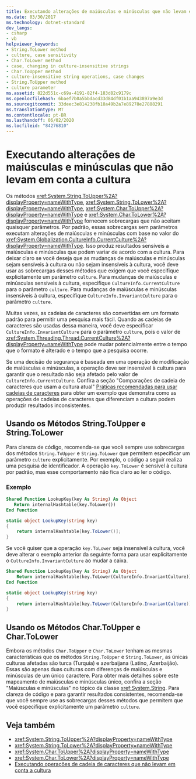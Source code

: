 ```yaml
---
title: Executando alterações de maiúsculas e minúsculas que não levam em conta a cultura
ms.date: 03/30/2017
ms.technology: dotnet-standard
dev_langs:
- csharp
- vb
helpviewer_keywords:
- String.ToLower method
- culture, case sensitivity
- Char.ToLower method
- case, changing in culture-insensitive strings
- Char.ToUpper method
- culture-insensitive string operations, case changes
- String.ToUpper method
- culture parameter
ms.assetid: 822d551c-c69a-4191-82f4-183d82c9179c
ms.openlocfilehash: 6baef7b0a5bbdacd33d84df01b1aa943897a9e3d
ms.sourcegitcommit: 33deec3e814238fb18a49b2a7e89278e27888291
ms.translationtype: MT
ms.contentlocale: pt-BR
ms.lasthandoff: 06/02/2020
ms.locfileid: "84276810"
---
```

# <a name="performing-culture-insensitive-case-changes"></a>Executando alterações de maiúsculas e minúsculas que não levam em conta a cultura
Os métodos <xref:System.String.ToUpper%2A?displayProperty=nameWithType>, <xref:System.String.ToLower%2A?displayProperty=nameWithType>, <xref:System.Char.ToUpper%2A?displayProperty=nameWithType> e <xref:System.Char.ToLower%2A?displayProperty=nameWithType> fornecem sobrecargas que não aceitam quaisquer parâmetros. Por padrão, essas sobrecargas sem parâmetros executam alterações de maiúsculas e minúsculas com base no valor do <xref:System.Globalization.CultureInfo.CurrentCulture%2A?displayProperty=nameWithType>. Isso produz resultados sensíveis a maiúsculas e minúsculas que podem variar de acordo com a cultura. Para deixar claro se você deseja que as mudanças de maiúsculas e minúsculas sejam sensíveis à cultura ou não sejam insensíveis à cultura, você deve usar as sobrecargas desses métodos que exigem que você especifique explicitamente um parâmetro `culture`. Para mudanças de maiúsculas e minúsculas sensíveis à cultura, especifique `CultureInfo.CurrentCulture` para o parâmetro `culture`. Para mudanças de maiúsculas e minúsculas insensíveis à cultura, especifique `CultureInfo.InvariantCulture` para o parâmetro `culture`.  
  
 Muitas vezes, as cadeias de caracteres são convertidas em um formato padrão para permitir uma pesquisa mais fácil. Quando as cadeias de caracteres são usadas dessa maneira, você deve especificar `CultureInfo.InvariantCulture` para o parâmetro `culture`, pois o valor de <xref:System.Threading.Thread.CurrentCulture%2A?displayProperty=nameWithType> pode mudar potencialmente entre o tempo que o formato é alterado e o tempo que a pesquisa ocorre.  
  
 Se uma decisão de segurança é baseada em uma operação de modificação de maiúsculas e minúsculas, a operação deve ser insensível à cultura para garantir que o resultado não seja afetado pelo valor de `CultureInfo.CurrentCulture`. Confira a seção "Comparações de cadeia de caracteres que usam a cultura atual" [Práticas recomendadas para usar cadeias de caracteres](../base-types/best-practices-strings.md) para obter um exemplo que demonstra como as operações de cadeias de caracteres que diferenciam a cultura podem produzir resultados inconsistentes.  
  
## <a name="using-the-stringtoupper-and-stringtolower-methods"></a>Usando os Métodos String.ToUpper e String.ToLower  
 Para clareza de código, recomenda-se que você sempre use sobrecargas dos métodos `String.ToUpper` e `String.ToLower` que permitem especificar um parâmetro `culture` explicitamente. Por exemplo, o código a seguir realiza uma pesquisa de identificador. A operação `key.ToLower` é sensível à cultura por padrão, mas esse comportamento não fica claro ao ler o código.  
  
### <a name="example"></a>Exemplo  
  
```vb  
Shared Function LookupKey(key As String) As Object  
   Return internalHashtable(key.ToLower())  
End Function  
```  
  
```csharp  
static object LookupKey(string key)
{  
    return internalHashtable[key.ToLower()];  
}  
```  
  
 Se você quiser que a operação `key.ToLower` seja insensível à cultura, você deve alterar o exemplo anterior da seguinte forma para usar explicitamente o `CultureInfo.InvariantCulture` ao mudar a caixa.  
  
```vb  
Shared Function LookupKey(key As String) As Object  
    Return internalHashtable(key.ToLower(CultureInfo.InvariantCulture))  
End Function  
```  
  
```csharp  
static object LookupKey(string key)
{  
    return internalHashtable[key.ToLower(CultureInfo.InvariantCulture)];  
}  
```  
  
## <a name="using-the-chartoupper-and-chartolower-methods"></a>Usando os Métodos Char.ToUpper e Char.ToLower  
 Embora os métodos `Char.ToUpper` e `Char.ToLower` tenham as mesmas características que os métodos `String.ToUpper` e `String.ToLower`, as únicas culturas afetadas são turca (Turquia) e azerbaijana (Latino, Azerbaijão). Essas são apenas duas culturas com diferenças de maiúsculas e minúsculas de um único caractere. Para obter mais detalhes sobre este mapeamento de maiúsculas e minúsculas único, confira a seção "Maiúsculas e minúsculas" no tópico da classe <xref:System.String>. Para clareza de código e para garantir resultados consistentes, recomenda-se que você sempre use as sobrecargas desses métodos que permitem que você especifique explicitamente um parâmetro `culture`.  
  
## <a name="see-also"></a>Veja também

- <xref:System.String.ToUpper%2A?displayProperty=nameWithType>
- <xref:System.String.ToLower%2A?displayProperty=nameWithType>
- <xref:System.Char.ToUpper%2A?displayProperty=nameWithType>
- <xref:System.Char.ToLower%2A?displayProperty=nameWithType>
- [Executando operações de cadeia de caracteres que não levam em conta a cultura](performing-culture-insensitive-string-operations.md)
